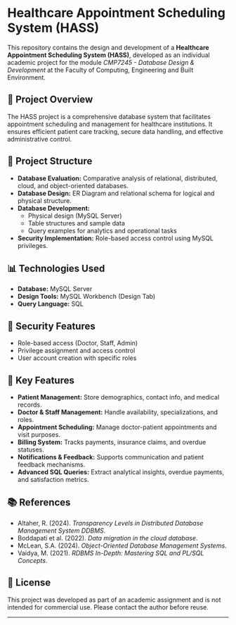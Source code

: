 # Healthcare Appointment Scheduling System (HASS)

This repository contains the design and development of a **Healthcare Appointment Scheduling System (HASS)**, developed as an individual academic project for the module *CMP7245 - Database Design & Development* at the Faculty of Computing, Engineering and Built Environment.

## 📌 Project Overview

The HASS project is a comprehensive database system that facilitates appointment scheduling and management for healthcare institutions. It ensures efficient patient care tracking, secure data handling, and effective administrative control.

## 📁 Project Structure

- **Database Evaluation:** Comparative analysis of relational, distributed, cloud, and object-oriented databases.
- **Database Design:** ER Diagram and relational schema for logical and physical structure.
- **Database Development:** 
  - Physical design (MySQL Server)
  - Table structures and sample data
  - Query examples for analytics and operational tasks
- **Security Implementation:** Role-based access control using MySQL privileges.

## 📊 Technologies Used

- **Database:** MySQL Server
- **Design Tools:** MySQL Workbench (Design Tab)
- **Query Language:** SQL

## 🔐 Security Features

- Role-based access (Doctor, Staff, Admin)
- Privilege assignment and access control
- User account creation with specific roles

## 📌 Key Features

- **Patient Management:** Store demographics, contact info, and medical records.
- **Doctor & Staff Management:** Handle availability, specializations, and roles.
- **Appointment Scheduling:** Manage doctor-patient appointments and visit purposes.
- **Billing System:** Tracks payments, insurance claims, and overdue statuses.
- **Notifications & Feedback:** Supports communication and patient feedback mechanisms.
- **Advanced SQL Queries:** Extract analytical insights, overdue payments, and satisfaction metrics.

## 📚 References

- Altaher, R. (2024). *Transparency Levels in Distributed Database Management System DDBMS*.
- Boddapati et al. (2022). *Data migration in the cloud database*.
- McLean, S.A. (2024). *Object-Oriented Database Management Systems*.
- Vaidya, M. (2021). *RDBMS In-Depth: Mastering SQL and PL/SQL Concepts*.

## 📝 License

This project was developed as part of an academic assignment and is not intended for commercial use. Please contact the author before reuse.

---
